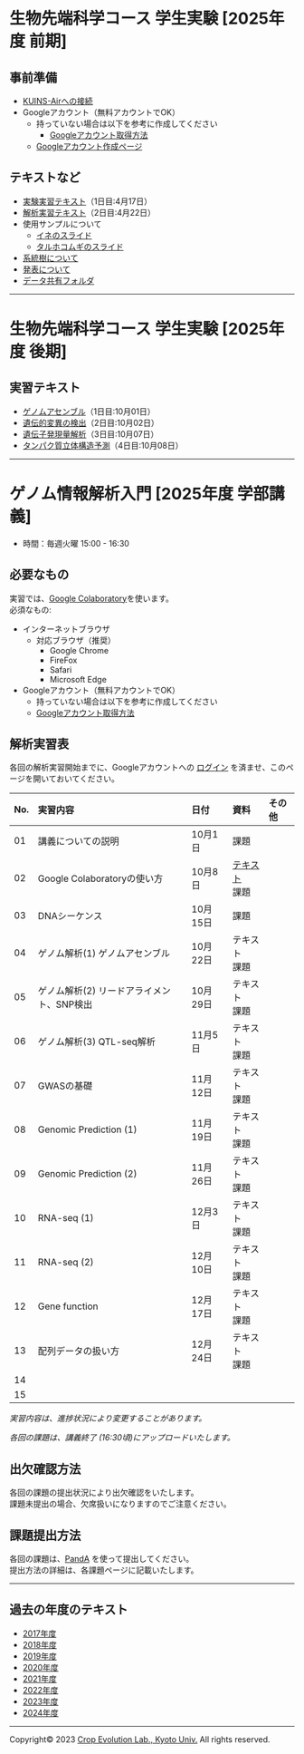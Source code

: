 <a name="section1"></a>
# 生物先端科学コース 学生実験 [2025年度 前期]

## 事前準備
- [KUINS-Airへの接続](https://www.iimc.kyoto-u.ac.jp/ja/services/network/wifi/kuins-air.html)
- Googleアカウント（無料アカウントでOK）
  - 持っていない場合は以下を参考に作成してください
    - [Googleアカウント取得方法](https://github.com/CropEvol/lecture/blob/master/textbook_2019/L02_create_google_acount.md)
  - [Googleアカウント作成ページ](https://accounts.google.com/signup/v2/webcreateaccount?continue=https%3A%2F%2Fwww.google.co.jp%2F&hl=ja&gmb=exp&biz=false&flowName=GlifWebSignIn&flowEntry=SignUp)

## テキストなど
- [実験実習テキスト](https://github.com/CropEvol/lecture/blob/master/FFBCexpr_2025spr/FFBC2025spr_CropEvol_day1.pdf)（1日目:4月17日）
- [解析実習テキスト](https://github.com/CropEvol/lecture/blob/master/FFBCexpr_2025spr/FFBC2025spr_CropEvol_day2.md)（2日目:4月22日）
- 使用サンプルについて
    - [イネのスライド](https://github.com/CropEvol/lecture/blob/master/FFBCexpr_2025spr/slides/%E3%82%A4%E3%83%8DPia%E9%81%BA%E4%BC%9D%E5%AD%90.pdf)
    - [タルホコムギのスライド](https://github.com/CropEvol/lecture/blob/master/FFBCexpr_2025spr/slides/%E3%82%BF%E3%83%AB%E3%83%9B%E3%82%B3%E3%83%A0%E3%82%AE%E3%81%AE%E7%B3%BB%E7%B5%B1%E8%A7%A3%E6%9E%90.pdf)
- [系統樹について](https://github.com/CropEvol/lecture/blob/master/FFBCexpr_2025spr/phylogeny.pdf)
- [発表について](https://github.com/CropEvol/lecture/blob/master/FFBCexpr_2025spr/presentation.pdf)
- [データ共有フォルダ](https://drive.google.com/drive/folders/1eqNgUu_JTyvVZYPuPNX8amMCn5AVo5KX?usp=sharing)

---

<a name="section1-2"></a>
# 生物先端科学コース 学生実験 [2025年度 後期]

## 実習テキスト

- [ゲノムアセンブル](https://colab.research.google.com/github/CropEvol/lecture/blob/master/exp_2025_Oct/Genome_assemble.ipynb)（1日目:10月01日）
- [遺伝的変異の検出](https://colab.research.google.com/github/CropEvol/lecture/blob/master/exp_2025_Oct/SNP.ipynb)（2日目:10月02日）
- [遺伝子発現量解析](https://colab.research.google.com/github/CropEvol/lecture/blob/master/exp_2025_Oct/RNA_seq.ipynb)（3日目:10月07日）
- [タンパク質立体構造予測](https://github.com/CropEvol/lecture/tree/master/exp_2025_Oct/Structure_analysis)（4日目:10月08日）

---

<a name="section2"></a>
# ゲノム情報解析入門 [2025年度 学部講義]

- 時間：毎週火曜 15:00 - 16:30  

## 必要なもの
実習では、[Google Colaboratory](https://colab.research.google.com/notebooks/welcome.ipynb)を使います。  
必須なもの:
- インターネットブラウザ
  - 対応ブラウザ（推奨）
    - Google Chrome
    - FireFox
    - Safari
    - Microsoft Edge
- Googleアカウント（無料アカウントでOK）
  - 持っていない場合は以下を参考に作成してください
  - [Googleアカウント取得方法](https://github.com/CropEvol/lecture/blob/master/textbook_2019/L02_create_google_acount.md)


## 解析実習表

各回の解析実習開始までに、Googleアカウントへの [ログイン](https://www.google.com/accounts/login) を済ませ、このページを開いておいてください。

| No. | 実習内容 | 日付 | 資料 | その他 |
|:---|:---|:---|:---|:---|
|01| 講義についての説明 | 10月1日 | 課題 |  |
|02| Google Colaboratoryの使い方 | 10月8日 | [テキスト](https://colab.research.google.com/github/CropEvol/lecture/blob/master/textbook_2025/First_GoogleColab.ipynb)<br>課題 |  |
|03| DNAシーケンス | 10月15日 | 課題 |  |
|04| ゲノム解析(1) ゲノムアセンブル | 10月22日 | テキスト<br>課題 |  |
|05| ゲノム解析(2) リードアライメント、SNP検出 | 10月29日 | テキスト<br>課題 |  |
|06| ゲノム解析(3) QTL-seq解析 | 11月5日 | テキスト<br>課題 |  |
|07| GWASの基礎 | 11月12日 | テキスト<br>課題 |  |
|08| Genomic Prediction (1)| 11月19日 | テキスト<br>課題 |  |
|09| Genomic Prediction (2) | 11月26日 | テキスト<br>課題 |  |
|10| RNA-seq (1) | 12月3日 | テキスト<br>課題 |  |
|11| RNA-seq (2) | 12月10日 | テキスト<br>課題 |  |
|12| Gene function | 12月17日 | テキスト<br>課題 |  |
|13| 配列データの扱い方 | 12月24日 | テキスト<br>課題 |  |
|14|  |  |  |  |
|15|  |  |  |  |



_実習内容は、進捗状況により変更することがあります。_

_各回の課題は、講義終了 (16:30頃)にアップロードいたします。_

## 出欠確認方法
各回の課題の提出状況により出欠確認をいたします。  
課題未提出の場合、欠席扱いになりますのでご注意ください。  


## 課題提出方法
各回の課題は、[PandA](https://panda.ecs.kyoto-u.ac.jp/portal/login) を使って提出してください。  
提出方法の詳細は、各課題ページに記載いたします。

---

<a name="section4"></a>
## 過去の年度のテキスト
- [2017年度](https://github.com/CropEvol/lecture/tree/2017)
- [2018年度](https://github.com/CropEvol/lecture/tree/2018)
- [2019年度](https://github.com/CropEvol/lecture/tree/2019)
- [2020年度](https://github.com/CropEvol/lecture/tree/2020)
- [2021年度](https://github.com/CropEvol/lecture/tree/2021)
- [2022年度](https://github.com/CropEvol/lecture/tree/2022)
- [2023年度](https://github.com/CropEvol/lecture/tree/2023)
- [2024年度](https://github.com/CropEvol/lecture/tree/2025.3)

---
Copyright&copy; 2023 [Crop Evolution Lab., Kyoto Univ.](http://www.crop-evolution.kais.kyoto-u.ac.jp/) All rights reserved.
